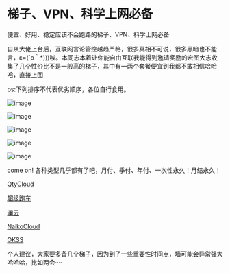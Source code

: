 # 梯子、VPN、科学上网必备
便宜、好用、稳定应该不会跑路的梯子、VPN、科学上网必备  

自从大佬上台后，互联网言论管控越趋严格，很多真相不可说，很多黑暗也不能言，ε=(´ο｀*)))唉。本同志本着让你能自由互联我能得到邀请奖励的宏图大志收集了几个性价比不是一般高的梯子，其中有一两个套餐便宜到我都不敢相信哈哈哈，直接上图  

ps:下列排序不代表优劣顺序，各位自行食用。

![image](https://user-images.githubusercontent.com/93764491/158548983-0159e5ac-fcb4-474b-b8b9-351356337f36.png)


![image](https://user-images.githubusercontent.com/93764491/158549406-f94c7e86-f63c-4caf-99f8-7624960bb3b2.png)


![image](https://user-images.githubusercontent.com/93764491/158549592-647296d2-72f4-4db5-943b-a5a90c7eff00.png)


![image](https://user-images.githubusercontent.com/93764491/158550061-8cbf38b3-d255-4199-a289-692ffdb5d6fb.png)


![image](https://user-images.githubusercontent.com/93764491/158550435-1e3c558a-9d10-43cf-afe1-0ee19623dead.png)


come on! 各种类型几乎都有了吧，月付、季付、年付、一次性永久！月结永久！

[QtyCloud](https://wwa.qtycloud.xyz/auth/register?code=5Y6w)

[超级跑车](http://paoche.one/#/register?code=8yI5Z3oU)

[澜云](https://ep.0318.cyou/#/register?code=12sypiUN)

[NaikoCloud](https://naiko.cloud/auth/register?code=VaEK)

[OKSS](https://okss.us/#/register?code=uLTK9oyA)

个人建议，大家要多备几个梯子，因为到了一些重要性时间点，墙可能会异常强大哈哈哈，比如两会····
